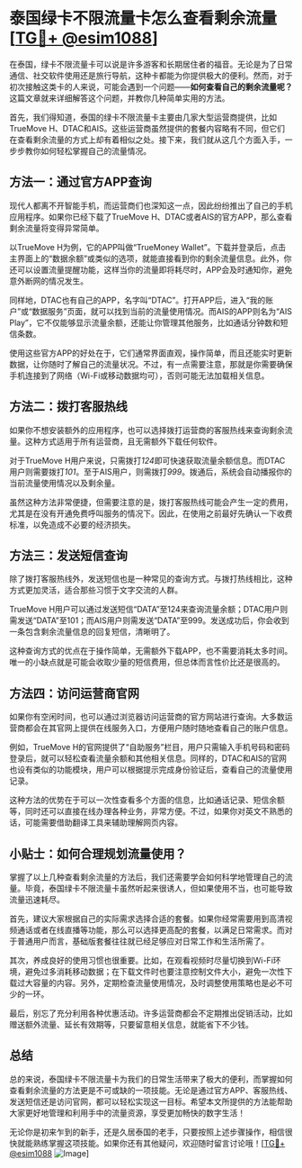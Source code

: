 # 泰国绿卡不限流量卡怎么查看剩余流量 [[TG💪+ @esim1088](https://t.me/s/esim1088)]

在泰国，绿卡不限流量卡可以说是许多游客和长期居住者的福音。无论是为了日常通信、社交软件使用还是旅行导航，这种卡都能为你提供极大的便利。然而，对于初次接触这类卡的人来说，可能会遇到一个问题——**如何查看自己的剩余流量呢？** 这篇文章就来详细解答这个问题，并教你几种简单实用的方法。

首先，我们得知道，泰国的绿卡不限流量卡主要由几家大型运营商提供，比如TrueMove H、DTAC和AIS。这些运营商虽然提供的套餐内容略有不同，但它们在查看剩余流量的方式上却有着相似之处。接下来，我们就从这几个方面入手，一步步教你如何轻松掌握自己的流量情况。

## 方法一：通过官方APP查询

现代人都离不开智能手机，而运营商们也深知这一点，因此纷纷推出了自己的手机应用程序。如果你已经下载了TrueMove H、DTAC或者AIS的官方APP，那么查看剩余流量将变得异常简单。

以TrueMove H为例，它的APP叫做“TrueMoney Wallet”。下载并登录后，点击主界面上的“数据余额”或类似的选项，就能直接看到你的剩余流量信息。此外，你还可以设置流量提醒功能，这样当你的流量即将耗尽时，APP会及时通知你，避免意外断网的情况发生。

同样地，DTAC也有自己的APP，名字叫“DTAC”。打开APP后，进入“我的账户”或“数据服务”页面，就可以找到当前的流量使用情况。而AIS的APP则名为“AIS Play”，它不仅能够显示流量余额，还能让你管理其他服务，比如通话分钟数和短信条数。

使用这些官方APP的好处在于，它们通常界面直观，操作简单，而且还能实时更新数据，让你随时了解自己的流量状况。不过，有一点需要注意，那就是你需要确保手机连接到了网络（Wi-Fi或移动数据均可），否则可能无法加载相关信息。

## 方法二：拨打客服热线

如果你不想安装额外的应用程序，也可以选择拨打运营商的客服热线来查询剩余流量。这种方式适用于所有运营商，且无需额外下载任何软件。

对于TrueMove H用户来说，只需拨打*124*即可快速获取流量余额信息。而DTAC用户则需要拨打*101*。至于AIS用户，则需拨打*999*。拨通后，系统会自动播报你的当前流量使用情况以及剩余量。

虽然这种方法非常便捷，但需要注意的是，拨打客服热线可能会产生一定的费用，尤其是在没有开通免费呼叫服务的情况下。因此，在使用之前最好先确认一下收费标准，以免造成不必要的经济损失。

## 方法三：发送短信查询

除了拨打客服热线外，发送短信也是一种常见的查询方式。与拨打热线相比，这种方式更加灵活，适合那些习惯于文字交流的人群。

TrueMove H用户可以通过发送短信“DATA”至124来查询流量余额；DTAC用户则需发送“DATA”至101；而AIS用户则需发送“DATA”至999。发送成功后，你会收到一条包含剩余流量信息的回复短信，清晰明了。

这种查询方式的优点在于操作简单，无需额外下载APP，也不需要消耗太多时间。唯一的小缺点就是可能会收取少量的短信费用，但总体而言性价比还是很高的。

## 方法四：访问运营商官网

如果你有空闲时间，也可以通过浏览器访问运营商的官方网站进行查询。大多数运营商都会在其官网上提供在线服务入口，方便用户随时随地查看自己的账户信息。

例如，TrueMove H的官网提供了“自助服务”栏目，用户只需输入手机号码和密码登录后，就可以轻松查看流量余额和其他相关信息。同样的，DTAC和AIS的官网也设有类似的功能模块，用户可以根据提示完成身份验证后，查看自己的流量使用记录。

这种方法的优势在于可以一次性查看多个方面的信息，比如通话记录、短信余额等，同时还可以直接在线办理各种业务，非常方便。不过，如果你对英文不熟悉的话，可能需要借助翻译工具来辅助理解网页内容。

## 小贴士：如何合理规划流量使用？

掌握了以上几种查看剩余流量的方法后，我们还需要学会如何科学地管理自己的流量。毕竟，泰国绿卡不限流量卡虽然听起来很诱人，但如果使用不当，也可能导致流量迅速耗尽。

首先，建议大家根据自己的实际需求选择合适的套餐。如果你经常需要用到高清视频通话或者在线直播等功能，那么可以选择更高配的套餐，以满足日常需求。而对于普通用户而言，基础版套餐往往就已经足够应对日常工作和生活所需了。

其次，养成良好的使用习惯也很重要。比如，在观看视频时尽量切换到Wi-Fi环境，避免过多消耗移动数据；在下载文件时也要注意控制文件大小，避免一次性下载过大容量的内容。另外，定期检查流量使用情况，及时调整使用策略也是必不可少的一环。

最后，别忘了充分利用各种优惠活动。许多运营商都会不定期推出促销活动，比如赠送额外流量、延长有效期等，只要留意相关信息，就能省下不少钱。

## 总结

总的来说，泰国绿卡不限流量卡为我们的日常生活带来了极大的便利，而掌握如何查看剩余流量的方法更是不可或缺的一项技能。无论是通过官方APP、客服热线、发送短信还是访问官网，都可以轻松实现这一目标。希望本文所提供的方法能帮助大家更好地管理和利用手中的流量资源，享受更加畅快的数字生活！

无论你是初来乍到的新手，还是久居泰国的老手，只要按照上述步骤操作，相信很快就能熟练掌握这项技能。如果你还有其他疑问，欢迎随时留言讨论哦！[[TG💪+ @esim1088](https://t.me/s/esim1088) ![Image](https://i.postimg.cc/4NQfJmqS/Snipaste-2025-05-13-00-14-12.png)]